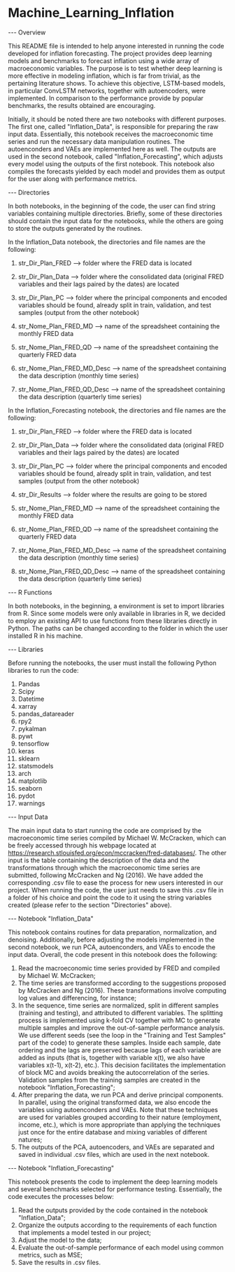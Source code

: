 # Machine_Learning_Inflation

--- Overview

This README file is intended to help anyone interested in running the code developed for inflation forecasting. The project provides deep learning models and benchmarks to forecast inflation using a wide array of macroeconomic variables. The purpose is to test whether deep learning is more effective in modeling inflation, which is far from trivial, as the pertaining literature shows. To achieve this objective, LSTM-based models, in particular ConvLSTM networks, together with autoencoders, were implemented. In comparison to the performance provide by popular benchmarks, the results obtained are encouraging. 

Initially, it should be noted there are two notebooks with different purposes. The first one, called "Inflation_Data", is responsible for preparing the raw input data. Essentially, this notebook receives the macroeconomic time series and run the necessary data manipulation routines. The autoenconders and VAEs are implemented here as well. The outputs are used in the second notebook, called "Inflation_Forecasting", which adjusts every model using the outputs of the first notebook. This notebook also compiles the forecasts yielded by each model and provides them as output for the user along with performance metrics.

--- Directories

In both notebooks, in the beginning of the code, the user can find string variables containing multiple directories. Briefly, some of these directories should contain the input data for the notebooks, while the others are going to store the outputs generated by the routines. 

In the Inflation_Data notebook, the directories and file names are the following:

1) str_Dir_Plan_FRED --> folder where the FRED data is located

2) str_Dir_Plan_Data --> folder where the consolidated data (original FRED variables and their lags paired by the dates) are located

3) str_Dir_Plan_PC --> folder where the principal components and encoded variables should be found, already split in train, validation, and test samples (output from the other notebook)

4) str_Nome_Plan_FRED_MD --> name of the spreadsheet containing the monthly FRED data

5) str_Nome_Plan_FRED_QD --> name of the spreadsheet containing the quarterly FRED data

6) str_Nome_Plan_FRED_MD_Desc --> name of the spreadsheet containing the data description (monthly time series)

7) str_Nome_Plan_FRED_QD_Desc --> name of the spreadsheet containing the data description (quarterly time series)

In the Inflation_Forecasting notebook, the directories and file names are the following:

1) str_Dir_Plan_FRED --> folder where the FRED data is located

2) str_Dir_Plan_Data --> folder where the consolidated data (original FRED variables and their lags paired by the dates) are located

3) str_Dir_Plan_PC --> folder where the principal components and encoded variables should be found, already split in train, validation, and test samples (output from the other notebook)

4) str_Dir_Results --> folder where the results are going to be stored

5) str_Nome_Plan_FRED_MD --> name of the spreadsheet containing the monthly FRED data

6) str_Nome_Plan_FRED_QD --> name of the spreadsheet containing the quarterly FRED data

7) str_Nome_Plan_FRED_MD_Desc --> name of the spreadsheet containing the data description (monthly time series)

8) str_Nome_Plan_FRED_QD_Desc --> name of the spreadsheet containing the data description (quarterly time series)

--- R Functions

In both notebooks, in the beginning, a environment is set to import libraries from R. Since some models were only available in libraries in R, we decided to employ an existing API to use functions from these libraries directly in Python. The paths can be changed according to the folder in which the user installed R in his machine. 

--- Libraries

Before running the notebooks, the user must install the following Python libraries to run the code:

1) Pandas
2) Scipy
3) Datetime
4) xarray
5) pandas_datareader
6) rpy2
7) pykalman
8) pywt
9) tensorflow
10) keras
11) sklearn
12) statsmodels
13) arch
14) matplotlib
15) seaborn
16) pydot
17) warnings

--- Input Data

The main input data to start running the code are comprised by the macroeconomic time series compiled by Michael W. McCracken, which can be freely accessed through his webpage located at https://research.stlouisfed.org/econ/mccracken/fred-databases/. The other input is the table containing the description of the data and the transformations through which the macroeconomic time series are submitted, following McCracken and Ng (2016). We have added the corresponding .csv file to ease the process for new users interested in our project. When running the code, the user just needs to save this .csv file in a folder of his choice and point the code to it using the string variables created (please refer to the section "Directories" above).

--- Notebook "Inflation_Data"

This notebook contains routines for data preparation, normalization, and denoising. Additionally, before adjusting the models implemented in the second notebook, we run PCA, autoenconders, and VAEs to encode the input data. Overall, the code present in this notebook does the following:

1) Read the macroeconomic time series provided by FRED and compiled by Michael W. McCracken;
2) The time series are transformed according to the suggestions proposed by McCracken and Ng (2016). These transformations involve computing log values and differencing, for instance;
3) In the sequence, time series are normalized, split in different samples (training and testing), and attributed to different variables. The splitting process is implemented using k-fold CV together with MC to generate multiple samples and improve the out-of-sample performance analysis. We use different seeds (see the loop in the "Training and Test Samples" part of the code) to generate these samples. Inside each sample, date ordering and the lags are preserved because lags of each variable are added as inputs (that is, together with variable x(t), we also have variables x(t-1), x(t-2), etc.). This decision facilitates the implementation of block MC and avoids breaking the autocorrelation of the series. Validation samples from the training samples are created in the notebook "Inflation_Forecasting";
4) After preparing the data, we run PCA and derive principal components. In parallel, using the original transformed data, we also encode the variables using autoenconders and VAEs. Note that these techniques are used for variables grouped according to their nature (employment, income, etc.), which is more appropriate than applying the techniques just once for the entire database and mixing variables of different natures;
5) The outputs of the PCA, autoencoders, and VAEs are separated and saved in individual .csv files, which are used in the next notebook.

--- Notebook "Inflation_Forecasting"

This notebook presents the code to implement the deep learning models and several benchmarks selected for performance testing. Essentially, the code executes the processes below:

1) Read the outputs provided by the code contained in the notebook "Inflation_Data";
2) Organize the outputs according to the requirements of each function that implements a model tested in our project;
3) Adjust the model to the data;
5) Evaluate the out-of-sample performance of each model using common metrics, such as MSE;
6) Save the results in .csv files.
